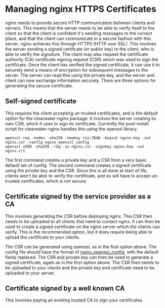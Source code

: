# Managing nginx HTTPS Certificates

nginx needs to provide secure HTTP communication between clients and servers. This means that the server needs to be able to verify itself to the client so that the client is confident it's sending messages to the correct place, and that the client can communicate in a secure fashion with this server. nginx achieves this through HTTPS (HTTP over SSL). This involves the server sending a signed certifcate (or public key) to the client, who is able to verify the signature. The client may also request the certificate authority (CA) certificate signing request (CSR) which was used to sign the certificate. Once the client has verified the signed certificate, it can use it to securely send a means of encryption for subsequent messages to the server. The server can read this using the private key, and the server and client can now exchange information securely. There are three options for generating the secure certificate.

## Self-signed certificate

This requires the client accepting un-trusted certificates, and is the default option for the clearwater-nginx package. It involves the server creating its own CSR, which it uses to sign its certificate. Currently the post-install script for clearwater-nginx handles this using the openssl library.

    openssl req -nodes -sha256 -newkey rsa:2048 -keyout nginx.key -out nginx.csr -config nginx_openssl_config
    openssl x509 -sha256 -req -in nginx.csr -signkey nginx.key -out nginx.crt

The first command creates a private key and a CSR from a very basic default set of config. The second command creates a signed certificate using the private key and the CSR. Since this is all done at start of life, clients won't be able to verify the certificate, and so will have to accept un-trusted certificates, which is not secure.

## Certificate signed by the service provider as a CA

This involves generating the CSR before deploying nginx. This CSR then needs to be uploaded to all clients that need to contact nginx. It can then be used to create a signed certificate on the nginx server which the clients can verify. This is the recommended option, but it does require being able to upload the certificate to your clients.

The CSR can be generated using openssl, as in the first option above. The config file should have the format of [nginx_openssl_config](https://github.com/Metaswitch/clearwater-nginx/blob/master/clearwater-nginx/etc/nginx/ssl/nginx_openssl_config), with the default fields replaced. The CSR and private key can then be used to generate a signed certificate, again as in the first option above. The CSR then needs to be uploaded to your clients and the  private key and certificate need to be uploaded to your server.

## Certificate signed by a well known CA

This involves paying an existing trusted CA to sign your certificates.
